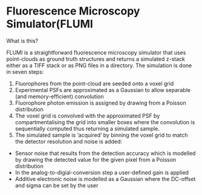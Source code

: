 # Fluorescence Microscopy Simulator(FLUMI

What is this?

FLUMI is a straightforward fluorescence microscopy simulator that uses point-clouds as ground truth structures and returns a simulated z-stack either as a TIFF stack or as PNG files in a directory. The simulation is done in seven steps: 
1. Fluorophores from the point-cloud are seeded onto a voxel grid
2. Experimental PSFs are approximated as a Gaussian to allow separable (and memory-efficient) convolution
3. Fluorophore photon emission is assigned by drawing from a Poisson distribution
4. The voxel grid is convolved with the approximated PSF by compartmentalising the grid into smaller boxes where the convolution is sequentially computed thus returning a simulated sample.
5. The simulated sample is ‘acquired’ by binning the voxel grid to match the detector resolution and noise is added:
  - Sensor noise that results from the detection accuracy which is modelled by drawing the 	detected value for the given  pixel from a Poisson distribution
  - In the analog-to-digial-conversion step a user-defined gain is applied
  - Additive electronic noise is modelled as a Gaussian where the DC-offset and sigma can be  	set by the user

